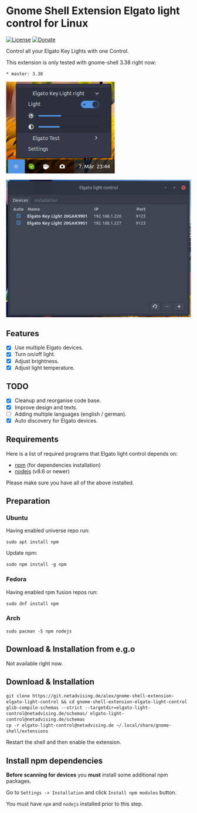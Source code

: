 # Gnome Shell Extension Elgato light control for Linux
[![License](https://img.shields.io/badge/licence-GPL--2.0-orange?logo=appveyor&style=for-the-badge)](https://git.netadvising.de/alex/gnome-shell-extension-elgato-light-control/src/branch/master/COPYING)
[![Donate](https://img.shields.io/badge/Donate-PayPal-blue?logo=appveyor&style=for-the-badge)](https://www.paypal.com/donate?hosted_button_id=WX4VWRKS89666)

Control all your Elgato Key Lights with one Control.

This extension is only tested with gnome-shell 3.38 right now:

    * master: 3.38

![Screenshot](https://github.com/Cluster2a/gnome-shell-extension-elgato-light-control/raw/master/screenshot.png)

![Preferences](https://github.com/Cluster2a/gnome-shell-extension-elgato-light-control/raw/master/screenshot-prefs.png)

## Features
- [x] Use multiple Elgato devices.
- [x] Turn on/off light.
- [x] Adjust brightness.
- [x] Adjust light temperature.

## TODO
- [x] Cleanup and reorganise code base.
- [x] Improve design and texts.
- [ ] Adding multiple languages (english / german).
- [x] Auto discovery for Elgato devices.

## Requirements
Here is a list of required programs that Elgato light control depends on:
* [npm](https://www.npmjs.com/get-npm) (for dependencies installation)
* [nodejs](https://nodejs.org) (v8.6 or newer)

Please make sure you have all of the above installed.

## Preparation
### Ubuntu
Having enabled universe repo run:
```
sudo apt install npm
```
Update npm:
```
sudo npm install -g npm
```

### Fedora
Having enabled rpm fusion repos run:
```
sudo dnf install npm
```

### Arch
```
sudo pacman -S npm nodejs
```

## Download & Installation from e.g.o
Not available right now.

## Download & Installation
    git clone https://git.netadvising.de/alex/gnome-shell-extension-elgato-light-control && cd gnome-shell-extension-elgato-light-control
    glib-compile-schemas --strict --targetdir=elgato-light-control@netadvising.de/schemas/ elgato-light-control@netadvising.de/schemas
    cp -r elgato-light-control@netadvising.de ~/.local/share/gnome-shell/extensions

Restart the shell and then enable the extension.

## Install npm dependencies
**Before scanning for devices** you **must** install some additional npm packages.

Go to `Settings -> Installation` and click `Install npm modules` button.

You must have `npm` and `nodejs` installed prior to this step.
